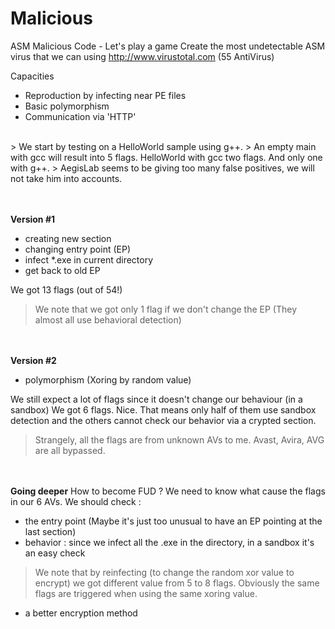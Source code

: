 Malicious
=========

ASM Malicious Code - Let's play a game
Create the most undetectable ASM virus that we can using http://www.virustotal.com (55 AntiVirus)

Capacities
* Reproduction by infecting near PE files
* Basic polymorphism
* Communication via 'HTTP'

<br>
> We start by testing on a HelloWorld sample using g++.
> An empty main with gcc will result into 5 flags. HelloWorld with gcc two flags. And only one with g++.
> AegisLab seems to be giving too many false positives, we will not take him into accounts.

<br><br>
**Version #1**
* creating new section
* changing entry point (EP)
* infect \*.exe in current directory
* get back to old EP

We got 13 flags (out of 54!)
> We note that we got only 1 flag if we don't change the EP (They almost all use behavioral detection)


<br><br>
**Version #2**
* polymorphism (Xoring by random value)

We still expect a lot of flags since it doesn't change our behaviour (in a sandbox)
We got 6 flags. Nice. That means only half of them use sandbox detection and the others cannot check our behavior via a crypted section.
> Strangely, all the flags are from unknown AVs to me. Avast, Avira, AVG are all bypassed.

<br><br>
**Going deeper**
How to become FUD ? We need to know what cause the flags in our 6 AVs.
We should check :
* the entry point (Maybe it's just too unusual to have an EP pointing at the last section)
* behavior : since we infect all the .exe in the directory, in a sandbox it's an easy check
> We note that by reinfecting (to change the random xor value to encrypt) we 
> got different value from 5 to 8 flags. Obviously the same flags are triggered 
> when using the same xoring value.
* a better encryption method

